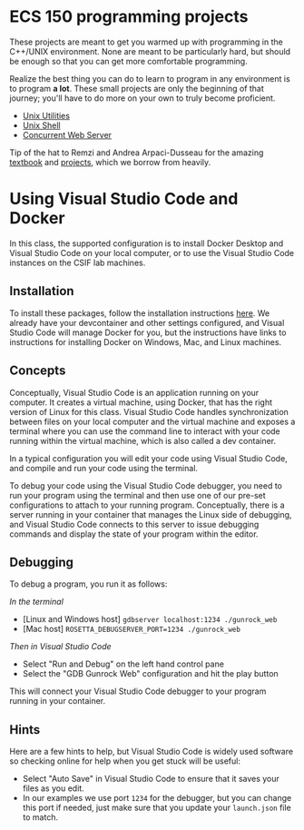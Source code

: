 # ECS 150 programming projects

These projects are meant to get you warmed up with programming in the C++/UNIX
environment. None are meant to be particularly hard, but should be enough so
that you can get more comfortable programming. 

Realize the best thing you can do to learn to program in any environment is to
program **a lot**. These small projects are only the beginning of that
journey; you'll have to do more on your own to truly become proficient.

* [Unix Utilities](project1)
* [Unix Shell](project2)
* [Concurrent Web Server](project3)

Tip of the hat to Remzi and Andrea Arpaci-Dusseau for the amazing
[textbook](https://pages.cs.wisc.edu/~remzi/OSTEP/) and
[projects](https://github.com/remzi-arpacidusseau/ostep-projects),
which we borrow from heavily.

# Using Visual Studio Code and Docker

In this class, the supported configuration is to install Docker Desktop and Visual
Studio Code on your local computer, or to use the Visual Studio Code instances
on the CSIF lab machines.

## Installation
To install these packages, follow the installation instructions [here](https://code.visualstudio.com/docs/devcontainers/containers).
We already have your devcontainer and other settings configured, and Visual Studio
Code will manage Docker for you, but the instructions have links to instructions for
installing Docker on Windows, Mac, and Linux machines.

## Concepts
Conceptually, Visual Studio Code is an application running on your computer. It creates a virtual machine,
using Docker, that has the right version of Linux for this class. Visual Studio Code
handles synchronization between files on your local computer and the virtual machine
and exposes a terminal where you can use the command line to interact with your code
running within the virtual machine, which is also called a dev container.

In a typical configuration you will edit your code using Visual Studio Code, and
compile and run your code using the terminal.

To debug your code using the Visual Studio Code debugger, you need to run your
program using the terminal and then use one of our pre-set configurations to
attach to your running program. Conceptually, there is a server running in your
container that manages the Linux side of debugging, and Visual Studio Code connects
to this server to issue debugging commands and display the state of your program
within the editor.

## Debugging
To debug a program, you run it as follows:

_In the terminal_
* [Linux and Windows host] ```gdbserver localhost:1234 ./gunrock_web```
* [Mac host] ```ROSETTA_DEBUGSERVER_PORT=1234 ./gunrock_web```

_Then in Visual Studio Code_
* Select "Run and Debug" on the left hand control pane
* Select the "GDB Gunrock Web" configuration and hit the play button

This will connect your Visual Studio Code debugger to your program running in your
container.

## Hints
Here are a few hints to help, but Visual Studio Code is widely used software so checking
online for help when you get stuck will be useful:
* Select "Auto Save" in Visual Studio Code to ensure that it saves your files as you edit.
* In our examples we use port `1234` for the debugger, but you can change this port if needed, just make sure that you update your `launch.json` file to match.
